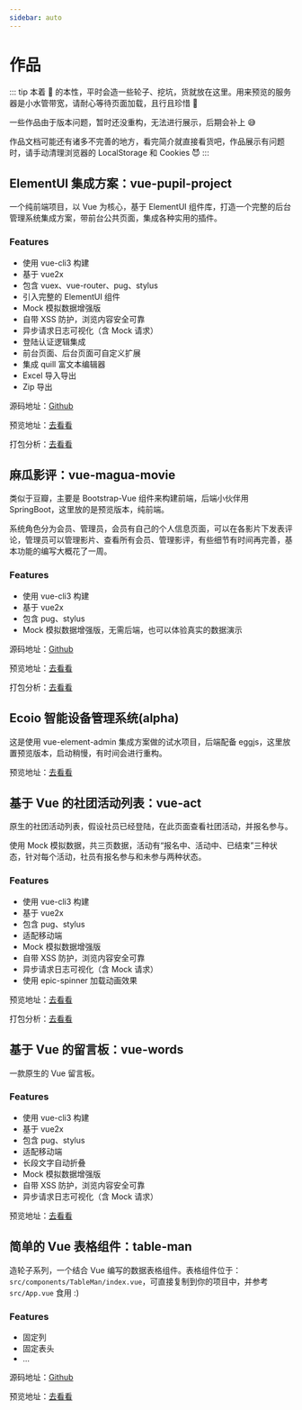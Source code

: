 ```yaml
---
sidebar: auto
---
```


# 作品

::: tip
本着 🐒 的本性，平时会造一些轮子、挖坑，货就放在这里。用来预览的服务器是小水管带宽，请耐心等待页面加载，且行且珍惜 🥂

一些作品由于版本问题，暂时还没重构，无法进行展示，后期会补上 😅

作品文档可能还有诸多不完善的地方，看完简介就直接看货吧，作品展示有问题时，请手动清理浏览器的 LocalStorage 和 Cookies 😈
:::

## ElementUI 集成方案：vue-pupil-project

一个纯前端项目，以 Vue 为核心，基于 ElementUI 组件库，打造一个完整的后台管理系统集成方案，带前台公共页面，集成各种实用的插件。

### Features

- 使用 vue-cli3 构建
- 基于 vue2x
- 包含 vuex、vue-router、pug、stylus
- 引入完整的 ElementUI 组件
- Mock 模拟数据增强版
- 自带 XSS 防护，浏览内容安全可靠
- 异步请求日志可视化（含 Mock 请求）
- 登陆认证逻辑集成
- 前台页面、后台页面可自定义扩展
- 集成 quill 富文本编辑器
- Excel 导入导出
- Zip 导出

源码地址：[Github](https://github.com/Aysnine/vue-pupil-project.git)

预览地址：[去看看](http://ojbk.xin/vue-pupil-project/)

打包分析：[去看看](http://ojbk.xin/vue-pupil-project/report.html)

## 麻瓜影评：vue-magua-movie

类似于豆瓣，主要是 Bootstrap-Vue 组件来构建前端，后端小伙伴用 SpringBoot，这里放的是预览版本，纯前端。

系统角色分为会员、管理员，会员有自己的个人信息页面，可以在各影片下发表评论，管理员可以管理影片、查看所有会员、管理影评，有些细节有时间再完善，基本功能的编写大概花了一周。

### Features

- 使用 vue-cli3 构建
- 基于 vue2x
- 包含 pug、stylus
- Mock 模拟数据增强版，无需后端，也可以体验真实的数据演示

源码地址：[Github](https://github.com/Aysnine/vue-magua-movie.git)

预览地址：[去看看](http://ojbk.xin/vue-magua-movie/)

打包分析：[去看看](http://ojbk.xin/vue-magua-movie/report.html)

## Ecoio 智能设备管理系统(alpha)

这是使用 vue-element-admin 集成方案做的试水项目，后端配备 eggjs，这里放置预览版本，启动稍慢，有时间会进行重构。

预览地址：[去看看](http://xrox.me:1330/)

## 基于 Vue 的社团活动列表：vue-act

原生的社团活动列表，假设社员已经登陆，在此页面查看社团活动，并报名参与。

使用 Mock 模拟数据，共三页数据，活动有“报名中、活动中、已结束”三种状态，针对每个活动，社员有报名参与和未参与两种状态。

### Features

- 使用 vue-cli3 构建
- 基于 vue2x
- 包含 pug、stylus
- 适配移动端
- Mock 模拟数据增强版
- 自带 XSS 防护，浏览内容安全可靠
- 异步请求日志可视化（含 Mock 请求）
- 使用 epic-spinner 加载动画效果

预览地址：[去看看](http://ojbk.xin/vue-act/)

打包分析：[去看看](http://ojbk.xin/vue-act/report.html)

## 基于 Vue 的留言板：vue-words

一款原生的 Vue 留言板。

### Features

- 使用 vue-cli3 构建
- 基于 vue2x
- 包含 pug、stylus
- 适配移动端
- 长段文字自动折叠
- Mock 模拟数据增强版
- 自带 XSS 防护，浏览内容安全可靠
- 异步请求日志可视化（含 Mock 请求）

预览地址：[去看看](http://ojbk.xin/vue-words/)

## 简单的 Vue 表格组件：table-man

造轮子系列，一个结合 Vue 编写的数据表格组件。表格组件位于：`src/components/TableMan/index.vue`，可直接复制到你的项目中，并参考 `src/App.vue` 食用 :)

### Features

- 固定列
- 固定表头
- ...

源码地址：[Github](https://github.com/Aysnine/table-man.git)

预览地址：[去看看](http://ojbk.xin/table-man/)

